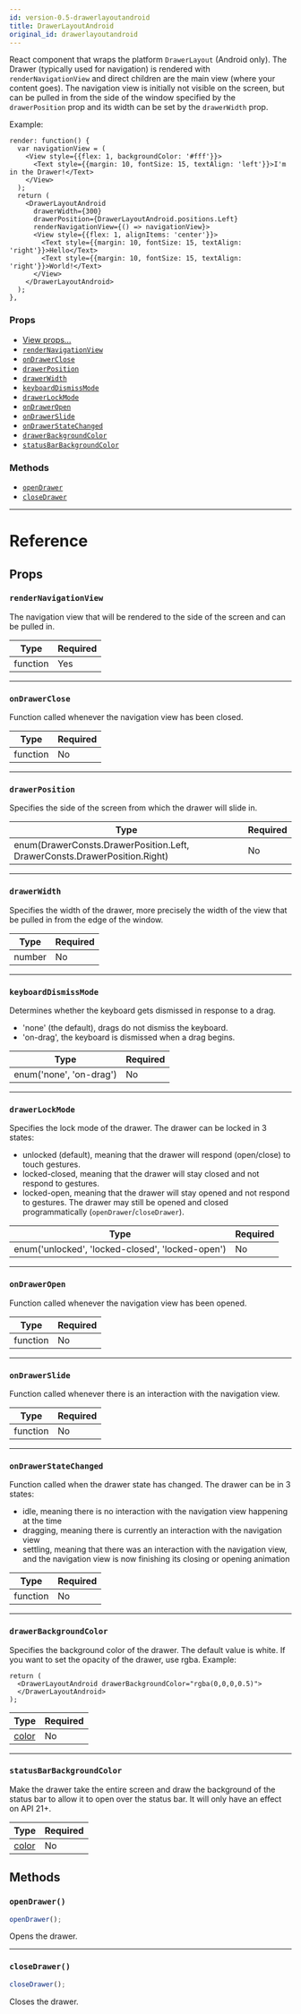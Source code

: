 ```yaml
---
id: version-0.5-drawerlayoutandroid
title: DrawerLayoutAndroid
original_id: drawerlayoutandroid
---
```


React component that wraps the platform `DrawerLayout` (Android only). The Drawer (typically used for navigation) is rendered with `renderNavigationView` and direct children are the main view (where your content goes). The navigation view is initially not visible on the screen, but can be pulled in from the side of the window specified by the `drawerPosition` prop and its width can be set by the `drawerWidth` prop.

Example:

```
render: function() {
  var navigationView = (
    <View style={{flex: 1, backgroundColor: '#fff'}}>
      <Text style={{margin: 10, fontSize: 15, textAlign: 'left'}}>I'm in the Drawer!</Text>
    </View>
  );
  return (
    <DrawerLayoutAndroid
      drawerWidth={300}
      drawerPosition={DrawerLayoutAndroid.positions.Left}
      renderNavigationView={() => navigationView}>
      <View style={{flex: 1, alignItems: 'center'}}>
        <Text style={{margin: 10, fontSize: 15, textAlign: 'right'}}>Hello</Text>
        <Text style={{margin: 10, fontSize: 15, textAlign: 'right'}}>World!</Text>
      </View>
    </DrawerLayoutAndroid>
  );
},
```

### Props

* [View props...](view.md#props)
* [`renderNavigationView`](drawerlayoutandroid.md#rendernavigationview)
* [`onDrawerClose`](drawerlayoutandroid.md#ondrawerclose)
* [`drawerPosition`](drawerlayoutandroid.md#drawerposition)
* [`drawerWidth`](drawerlayoutandroid.md#drawerwidth)
* [`keyboardDismissMode`](drawerlayoutandroid.md#keyboarddismissmode)
* [`drawerLockMode`](drawerlayoutandroid.md#drawerlockmode)
* [`onDrawerOpen`](drawerlayoutandroid.md#ondraweropen)
* [`onDrawerSlide`](drawerlayoutandroid.md#ondrawerslide)
* [`onDrawerStateChanged`](drawerlayoutandroid.md#ondrawerstatechanged)
* [`drawerBackgroundColor`](drawerlayoutandroid.md#drawerbackgroundcolor)
* [`statusBarBackgroundColor`](drawerlayoutandroid.md#statusbarbackgroundcolor)

### Methods

* [`openDrawer`](drawerlayoutandroid.md#opendrawer)
* [`closeDrawer`](drawerlayoutandroid.md#closedrawer)

---

# Reference

## Props

### `renderNavigationView`

The navigation view that will be rendered to the side of the screen and can be pulled in.

| Type     | Required |
| -------- | -------- |
| function | Yes      |

---

### `onDrawerClose`

Function called whenever the navigation view has been closed.

| Type     | Required |
| -------- | -------- |
| function | No       |

---

### `drawerPosition`

Specifies the side of the screen from which the drawer will slide in.

| Type                                                                      | Required |
| ------------------------------------------------------------------------- | -------- |
| enum(DrawerConsts.DrawerPosition.Left, DrawerConsts.DrawerPosition.Right) | No       |

---

### `drawerWidth`

Specifies the width of the drawer, more precisely the width of the view that be pulled in from the edge of the window.

| Type   | Required |
| ------ | -------- |
| number | No       |

---

### `keyboardDismissMode`

Determines whether the keyboard gets dismissed in response to a drag.

* 'none' (the default), drags do not dismiss the keyboard.
* 'on-drag', the keyboard is dismissed when a drag begins.

| Type                    | Required |
| ----------------------- | -------- |
| enum('none', 'on-drag') | No       |

---

### `drawerLockMode`

Specifies the lock mode of the drawer. The drawer can be locked in 3 states:

* unlocked (default), meaning that the drawer will respond (open/close) to touch gestures.
* locked-closed, meaning that the drawer will stay closed and not respond to gestures.
* locked-open, meaning that the drawer will stay opened and not respond to gestures. The drawer may still be opened and closed programmatically (`openDrawer`/`closeDrawer`).

| Type                                             | Required |
| ------------------------------------------------ | -------- |
| enum('unlocked', 'locked-closed', 'locked-open') | No       |

---

### `onDrawerOpen`

Function called whenever the navigation view has been opened.

| Type     | Required |
| -------- | -------- |
| function | No       |

---

### `onDrawerSlide`

Function called whenever there is an interaction with the navigation view.

| Type     | Required |
| -------- | -------- |
| function | No       |

---

### `onDrawerStateChanged`

Function called when the drawer state has changed. The drawer can be in 3 states:

* idle, meaning there is no interaction with the navigation view happening at the time
* dragging, meaning there is currently an interaction with the navigation view
* settling, meaning that there was an interaction with the navigation view, and the navigation view is now finishing its closing or opening animation

| Type     | Required |
| -------- | -------- |
| function | No       |

---

### `drawerBackgroundColor`

Specifies the background color of the drawer. The default value is white. If you want to set the opacity of the drawer, use rgba. Example:

```
return (
  <DrawerLayoutAndroid drawerBackgroundColor="rgba(0,0,0,0.5)">
  </DrawerLayoutAndroid>
);
```

| Type               | Required |
| ------------------ | -------- |
| [color](colors.md) | No       |

---

### `statusBarBackgroundColor`

Make the drawer take the entire screen and draw the background of the status bar to allow it to open over the status bar. It will only have an effect on API 21+.

| Type               | Required |
| ------------------ | -------- |
| [color](colors.md) | No       |

## Methods

### `openDrawer()`

```javascript
openDrawer();
```

Opens the drawer.

---

### `closeDrawer()`

```javascript
closeDrawer();
```

Closes the drawer.
